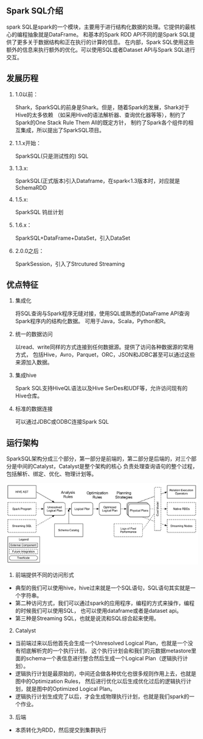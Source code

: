Spark SQL介绍
------
spark SQL是spark的一个模块，主要用于进行结构化数据的处理。它提供的最核心的编程抽象就是DataFrame。
和基本的Spark RDD API不同的是Spark SQL提供了更多关于数据结构和正在执行的计算的信息。
在内部，Spark SQL使用这些额外的信息来执行额外的优化。可以使用SQL或者Dataset API与Spark SQL进行交互。

## 发展历程
1. 1.0以前：

    Shark，SparkSQL的前身是Shark。但是，随着Spark的发展，Shark对于Hive的太多依赖
（如采用Hive的语法解析器、查询优化器等等），制约了Spark的One Stack Rule Them All的既定方针，
制约了Spark各个组件的相互集成，所以提出了SparkSQL项目。
2. 1.1.x开始：

    SparkSQL(只是测试性的) SQL
3. 1.3.x:

    SparkSQL(正式版本)引入Dataframe，在spark<1.3版本时，对应就是SchemaRDD
4. 1.5.x:

    SparkSQL 钨丝计划
5. 1.6.x：

    SparkSQL+DataFrame+DataSet，引入DataSet
6. 2.0.0之后：

    SparkSession，引入了Strcutured Streaming
    
## 优点特征
1. 集成化

    将SQL查询与Spark程序无缝对接，使用SQL或熟悉的DataFrame API查询Spark程序内的结构化数据。
可用于Java，Scala，Python和R。
2. 统一的数据访问

    以read、write同样的方式连接到任何数据源。提供了访问各种数据源的常用方式，
包括Hive，Avro，Parquet，ORC，JSON和JDBC甚至可以通过这些来源加入数据。
3. 集成hive

    Spark SQL支持HiveQL语法以及Hive SerDes和UDF等，允许访问现有的Hive仓库。
4. 标准的数据连接

    可以通过JDBC或ODBC连接Spark SQL
## 运行架构
SparkSQL架构分成三个部分，第一部分是前端的，第二部分是后端的，对三个部分是中间的Catalyst，Catalyst是整个架构的核心
负责处理查询语句的整个过程，包括解析、绑定、优化、物理计划等。

![Spark SQL 架构](images/SparkSQL.png)

1. 前端提供不同的访问形式
- 典型的我们可以使用hive，hive过来就是一个SQL语句，SQL语句其实就是一个字符串。
- 第二种访问方式，我们可以通过spark的应用程序，编程的方式来操作，编程的时候我们可以使用SQL，
  也可以使用dataframe或者是dataset api。
- 第三种是Streaming SQL，也就是说流和SQL综合起来使用。
2. Catalyst
- 当前端过来以后他首先会生成一个Unresolved Logical Plan，也就是一个没有彻底解析完的一个执行计划，
  这个执行计划会和我们的元数据metastore里面的schema一个表信息进行整合然后生成一个Logical Plan（逻辑执行计划）。
- 逻辑执行计划是最原始的，中间还会做各种优化也很多规则作用上去，也就是图中的Optimization Rules，
  然后进行优化以后生成优化过后的逻辑执行计划，就是图中的Optimized Logical Plan。
- 逻辑执行计划生成完了以后，才会生成物理执行计划，也就是我们spark的一个作业。
3. 后端
- 本质转化为RDD，然后提交到集群执行








